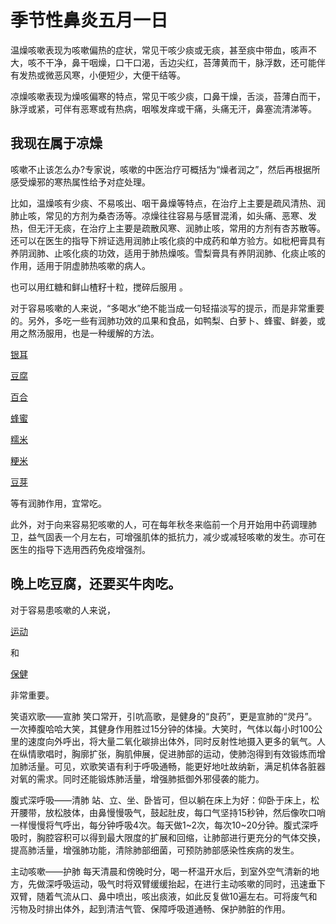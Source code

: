 # 季节性鼻炎五月一日

温燥咳嗽表现为咳嗽偏热的症状，常见干咳少痰或无痰，甚至痰中带血，咳声不大，咳不干净，鼻干咽燥，口干口渴，舌边尖红，苔薄黄而干，脉浮数，还可能伴有发热或微恶风寒，小便短少，大便干结等。

凉燥咳嗽表现为燥咳偏寒的特点，常见干咳少痰，口鼻干燥，舌淡，苔薄白而干，脉浮或紧，可伴有恶寒或有热病，咽喉发痒或干痛，头痛无汗，鼻塞流清涕等。

## **我现在属于凉燥**

咳嗽不止该怎么办?专家说，咳嗽的中医治疗可概括为“燥者润之”，然后再根据所感受燥邪的寒热属性给予对症处理。

比如，温燥咳有少痰、不易咳出、咽干鼻燥等特点，在治疗上主要是疏风清热、润肺止咳，常见的方剂为桑杏汤等。凉燥往往容易与感冒混淆，如头痛、恶寒、发热，但无汗无痰，在治疗上主要是疏散风寒、润肺止咳，常用的方剂有杏苏散等。还可以在医生的指导下辨证选用润肺止咳化痰的中成药和单方验方。如枇杷膏具有养阴润肺、止咳化痰的功效，适用于肺热燥咳。雪梨膏具有养阴润肺、化痰止咳的作用，适用于阴虚肺热咳嗽的病人。

也可以用红糖和鲜山楂籽十粒，搅碎后服用 。

对于容易咳嗽的人来说，“多喝水”绝不能当成一句轻描淡写的提示，而是非常重要的。另外，多吃一些有润肺功效的瓜果和食品，如鸭梨、白萝卜、蜂蜜、鲜姜，或用之熬汤服用，也是一种缓解的方法。

[银耳](https://baike.baidu.com/item/银耳)

[豆腐](https://baike.baidu.com/item/豆腐)

[百合](https://baike.baidu.com/item/百合)

[蜂蜜](https://baike.baidu.com/item/蜂蜜)

[糯米](https://baike.baidu.com/item/糯米)

[粳米](https://baike.baidu.com/item/粳米)

[豆芽](https://baike.baidu.com/item/豆芽)

等有润肺作用，宜常吃。

此外，对于向来容易犯咳嗽的人，可在每年秋冬来临前一个月开始用中药调理肺卫，益气固表一个月左右，可增强肌体的抵抗力，减少或减轻咳嗽的发生。亦可在医生的指导下选用西药免疫增强剂。

## 晚上吃豆腐，还要买牛肉吃。

对于容易患咳嗽的人来说，

[运动](https://baike.baidu.com/item/%E8%BF%90%E5%8A%A8)

和

[保健](https://baike.baidu.com/item/%E4%BF%9D%E5%81%A5)

非常重要。

笑语欢歌——宣肺 笑口常开，引吭高歌，是健身的“良药”，更是宣肺的“灵丹”。一次捧腹哈哈大笑，其健身作用胜过15分钟的体操。大笑时，气体以每小时100公里的速度向外呼出，将大量二氧化碳排出体外，同时反射性地摄入更多的氧气。人在纵情歌唱时，胸廓扩张，胸肌伸展，促进肺部的运动，使肺泡得到有效锻炼而增加肺活量。可见，欢歌笑语有利于呼吸通畅，能更好地吐故纳新，满足机体各脏器对氧的需求。同时还能锻炼肺活量，增强肺抵御外邪侵袭的能力。

腹式深呼吸——清肺 站、立、坐、卧皆可，但以躺在床上为好：仰卧于床上，松开腰带，放松肢体，由鼻慢慢吸气，鼓起肚皮，每口气坚持15秒钟，然后像吹口哨一样慢慢将气呼出，每分钟呼吸4次。每天做1~2次，每次10~20分钟。腹式深呼吸时，胸腔容积可以得到最大限度的扩展和回缩，让肺部进行更充分的气体交换，提高肺活量，增强肺功能，清除肺部细菌，可预防肺部感染性疾病的发生。

主动咳嗽——护肺 每天清晨和傍晚时分，喝一杯温开水后，到室外空气清新的地方，先做深呼吸运动，吸气时将双臂缓缓抬起，在进行主动咳嗽的同时，迅速垂下双臂，随着气流从口、鼻中喷出，咳出痰液，如此反复做10遍左右。可将废气和污物及时排出体外，起到清洁气管、保障呼吸道通畅、保护肺脏的作用。

